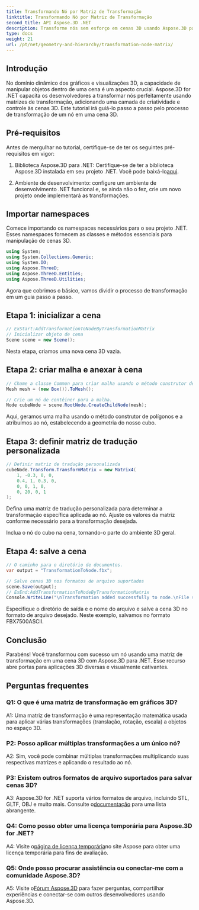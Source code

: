 ```yaml
---
title: Transformando Nó por Matriz de Transformação
linktitle: Transformando Nó por Matriz de Transformação
second_title: API Aspose.3D .NET
description: Transforme nós sem esforço em cenas 3D usando Aspose.3D para .NET. Aprenda transformações de nós passo a passo com tutorial.
type: docs
weight: 21
url: /pt/net/geometry-and-hierarchy/transformation-node-matrix/
---
```

## Introdução

No domínio dinâmico dos gráficos e visualizações 3D, a capacidade de manipular objetos dentro de uma cena é um aspecto crucial. Aspose.3D for .NET capacita os desenvolvedores a transformar nós perfeitamente usando matrizes de transformação, adicionando uma camada de criatividade e controle às cenas 3D. Este tutorial irá guiá-lo passo a passo pelo processo de transformação de um nó em uma cena 3D.

## Pré-requisitos

Antes de mergulhar no tutorial, certifique-se de ter os seguintes pré-requisitos em vigor:

1.  Biblioteca Aspose.3D para .NET: Certifique-se de ter a biblioteca Aspose.3D instalada em seu projeto .NET. Você pode baixá-lo[aqui](https://releases.aspose.com/3d/net/).

2. Ambiente de desenvolvimento: configure um ambiente de desenvolvimento .NET funcional e, se ainda não o fez, crie um novo projeto onde implementará as transformações.

## Importar namespaces

Comece importando os namespaces necessários para o seu projeto .NET. Esses namespaces fornecem as classes e métodos essenciais para manipulação de cenas 3D.

```csharp
using System;
using System.Collections.Generic;
using System.IO;
using Aspose.ThreeD;
using Aspose.ThreeD.Entities;
using Aspose.ThreeD.Utilities;
```

Agora que cobrimos o básico, vamos dividir o processo de transformação em um guia passo a passo.

## Etapa 1: inicializar a cena

```csharp
// ExStart:AddTransformationToNodeByTransformationMatrix
// Inicializar objeto de cena
Scene scene = new Scene();

```

Nesta etapa, criamos uma nova cena 3D vazia.

## Etapa 2: criar malha e anexar à cena

```csharp
// Chame a classe Common para criar malha usando o método construtor de polígono para definir a instância da malha
Mesh mesh = (new Box()).ToMesh();

// Crie um nó de contêiner para a malha.
Node cubeNode = scene.RootNode.CreateChildNode(mesh);
```

Aqui, geramos uma malha usando o método construtor de polígonos e a atribuímos ao nó, estabelecendo a geometria do nosso cubo.

## Etapa 3: definir matriz de tradução personalizada

```csharp
// Definir matriz de tradução personalizada
cubeNode.Transform.TransformMatrix = new Matrix4(
    1, -0.3, 0, 0,
    0.4, 1, 0.3, 0,
    0, 0, 1, 0,
    0, 20, 0, 1
);        
```

Defina uma matriz de tradução personalizada para determinar a transformação específica aplicada ao nó. Ajuste os valores da matriz conforme necessário para a transformação desejada.

Inclua o nó do cubo na cena, tornando-o parte do ambiente 3D geral.

## Etapa 4: salve a cena

```csharp
// O caminho para o diretório de documentos.
var output = "TransformationToNode.fbx";

// Salve cenas 3D nos formatos de arquivo suportados
scene.Save(output);
// ExEnd:AddTransformationToNodeByTransformationMatrix
Console.WriteLine("\nTransformation added successfully to node.\nFile saved at " + output);
```

Especifique o diretório de saída e o nome do arquivo e salve a cena 3D no formato de arquivo desejado. Neste exemplo, salvamos no formato FBX7500ASCII.

## Conclusão

Parabéns! Você transformou com sucesso um nó usando uma matriz de transformação em uma cena 3D com Aspose.3D para .NET. Esse recurso abre portas para aplicações 3D diversas e visualmente cativantes.

## Perguntas frequentes

### Q1: O que é uma matriz de transformação em gráficos 3D?

A1: Uma matriz de transformação é uma representação matemática usada para aplicar várias transformações (translação, rotação, escala) a objetos no espaço 3D.

### P2: Posso aplicar múltiplas transformações a um único nó?

A2: Sim, você pode combinar múltiplas transformações multiplicando suas respectivas matrizes e aplicando o resultado ao nó.

### P3: Existem outros formatos de arquivo suportados para salvar cenas 3D?

 A3: Aspose.3D for .NET suporta vários formatos de arquivo, incluindo STL, GLTF, OBJ e muito mais. Consulte o[documentação](https://reference.aspose.com/3d/net/) para uma lista abrangente.

### Q4: Como posso obter uma licença temporária para Aspose.3D for .NET?

 A4: Visite o[página de licença temporária](https://purchase.aspose.com/temporary-license/)no site Aspose para obter uma licença temporária para fins de avaliação.

### Q5: Onde posso procurar assistência ou conectar-me com a comunidade Aspose.3D?

 A5: Visite o[Fórum Aspose.3D](https://forum.aspose.com/c/3d/18) para fazer perguntas, compartilhar experiências e conectar-se com outros desenvolvedores usando Aspose.3D.